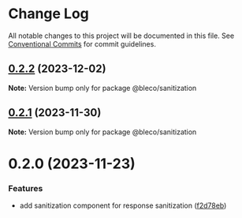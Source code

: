 # Change Log

All notable changes to this project will be documented in this file.
See [Conventional Commits](https://conventionalcommits.org) for commit guidelines.

## [0.2.2](https://github.com/betaly/bleco/compare/@bleco/sanitization@0.2.1...@bleco/sanitization@0.2.2) (2023-12-02)

**Note:** Version bump only for package @bleco/sanitization





## [0.2.1](https://github.com/betaly/bleco/compare/@bleco/sanitization@0.2.0...@bleco/sanitization@0.2.1) (2023-11-30)

**Note:** Version bump only for package @bleco/sanitization





# 0.2.0 (2023-11-23)


### Features

* add sanitization component for response sanitization ([f2d78eb](https://github.com/betaly/bleco/commit/f2d78eb358cbd6700547c8fbe4fc1018ebc7e3d1))
